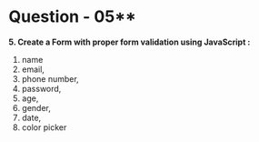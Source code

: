 # Question - 05**

**5. Create a Form with proper form validation using JavaScript :**
1. name
2. email, 
3. phone number, 
4. password, 
5. age, 
6. gender, 
7. date, 
8. color picker